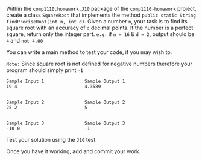 Within the `comp1110.homework.J10` package of the `comp1110-homework` project,
create a class `SquareRoot` that implements the method `public static String findPreciseRoot(int n, int d)`.
Given a number `n`, your task is to find its square root with an accuracy of `d` decimal points.
If the number is a perfect square, return only the integer part. `e.g.` if `n = 16` & `d = 2`, output should be `4` and 
`not 4.00`


You can write a main method to test your code, if you may wish to.


`Note:` Since square root is not defined for negative numbers therefore your program should simply print `-1`

    Sample Input 1               Sample Output 1
    19 4                         4.3589
    
     
    Sample Input 2               Sample Output 2
    25 2                         5

    
    Sample Input 3               Sample Output 3
    -10 0                        -1

Test your solution using the `J10` test.

Once you have it working, add and commit your work.
